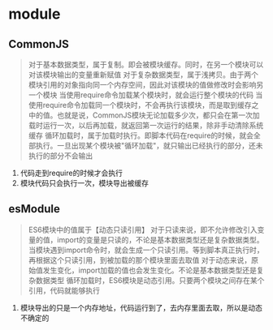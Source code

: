 # module

## CommonJS
> 对于基本数据类型，属于复制。即会被模块缓存。同时，在另一个模块可以对该模块输出的变量重新赋值
> 对于复杂数据类型，属于浅拷贝。由于两个模块引用的对象指向同一个内存空间，因此对该模块的值做修改时会影响另一个模块
> 当使用require命令加载某个模块时，就会运行整个模块的代码
> 当使用require命令加载同一个模块时，不会再执行该模块，而是取到缓存之中的值。也就是说，CommonJS模块无论加载多少次，都只会在第一次加载时运行一次，以后再加载，就返回第一次运行的结果，除非手动清除系统缓存
> 循环加载时，属于加载时执行。即脚本代码在require的时候，就会全部执行。一旦出现某个模块被"循环加载"，就只输出已经执行的部分，还未执行的部分不会输出

1. 代码走到require的时候才会执行
2. 模块代码只会执行一次，模块导出被缓存

## esModule
> ES6模块中的值属于【动态只读引用】
> 对于只读来说，即不允许修改引入变量的值，import的变量是只读的，不论是基本数据类型还是复杂数据类型。当模块遇到import命令时，就会生成一个只读引用。等到脚本真正执行时，再根据这个只读引用，到被加载的那个模块里面去取值
> 对于动态来说，原始值发生变化，import加载的值也会发生变化。不论是基本数据类型还是复杂数据类型
> 循环加载时，ES6模块是动态引用。只要两个模块之间存在某个引用，代码就能够执行

1. 模块导出的只是一个内存地址，代码运行到了，去内存里面去取，所以是动态不确定的